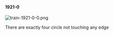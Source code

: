 #### 1921-0
![train-1921-0-0.png](https://github.com/lil-lab/nlvr/raw/master/nlvr/train/images/67/train-1921-0-0.png "train-1921-0-0.png")

There are exactly four circle not touching any edge